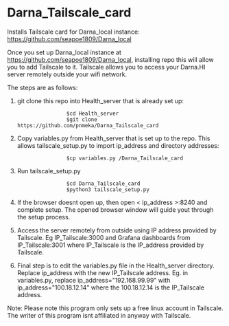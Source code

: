 # Darna_Tailscale_card
Installs Tailscale card for Darna_local instance: https://github.com/seapoe1809/Darna_local

Once you set up Darna_local instance at https://github.com/seapoe1809/Darna_local, installing repo this will allow you to add Tailscale to it. Tailscale allows you to access your Darna.HI server remotely outside your wifi network.

The steps are as follows:
1. git clone this repo into Health_server that is already set up:
   
                       $cd Health_server
                       $git clone https://github.com/pnmeka/Darna_Tailscale_card


3. Copy variables.py from Health_server that is set up to the repo. This allows tailscale_setup.py to import ip_address and directory addresses:

                       $cp variables.py /Darna_Tailscale_card

4. Run tailscale_setup.py
   
                       $cd Darna_Tailscale_card
                       $python3 tailscale_setup.py

6. If the browser doesnt open up, then open < ip_address >:8240 and complete setup. The opened browser window will guide yout through the setup process.

7. Access the server remotely from outside using IP address provided by Tailscale. Eg IP_Tailscale:3000 and Grafana dashboards from IP_Tailscale:3001 where IP_Tailscale is the IP_address provided by Tailscale.

8. Final step is to edit the variables.py file in the Health_server directory. Replace ip_address with the new IP_Tailscale address.
   Eg. in variables.py, replace ip_address="192.168.99.99" with ip_address="100.18.12.14" where the 100.18.12.14 is the IP_Tailscale address.


Note:
Please note this program only sets up a free linux account in Tailscale. The writer of this program isnt affiliated in anyway with Tailscale.
